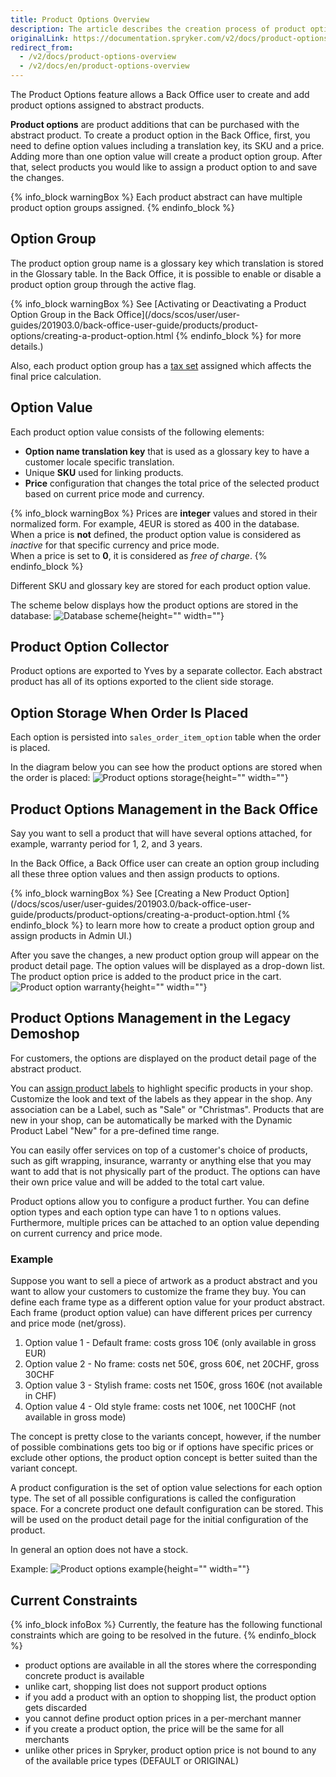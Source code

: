 ```yaml
---
title: Product Options Overview
description: The article describes the creation process of product options and how it is managed in the Back Office
originalLink: https://documentation.spryker.com/v2/docs/product-options-overview
redirect_from:
  - /v2/docs/product-options-overview
  - /v2/docs/en/product-options-overview
---
```


The Product Options feature allows a Back Office user to create and add product options assigned to abstract products.

**Product options** are product additions that can be purchased with the abstract product. To create a product option in the Back Office, first, you need to define option values including a translation key, its SKU and a price. Adding more than one option value will create a product option group. After that, select products you would like to assign a product option to and save the changes.

{% info_block warningBox %}
Each product abstract can have multiple product option groups assigned.
{% endinfo_block %}

## Option Group

The product option group name is a glossary key which translation is stored in the Glossary table. In the Back Office, it is possible to enable or disable a product option group through the active flag.

{% info_block warningBox %}
See [Activating or Deactivating a Product Option Group in the Back Office](/docs/scos/user/user-guides/201903.0/back-office-user-guide/products/product-options/creating-a-product-option.html
{% endinfo_block %} for more details.)

Also, each product option group has a [tax set](https://documentation.spryker.com/v2/docs/tax-1-0) assigned which affects the final price calculation.

## Option Value

Each product option value consists of the following elements:

* **Option name translation key** that is used as a glossary key to have a customer locale specific translation.
* Unique **SKU** used for linking products.
* **Price** configuration that changes the total price of the selected product based on current price mode and currency.

{% info_block warningBox %}
Prices are **integer** values and stored in their normalized form. For example, 4EUR is stored as 400 in the database. <br>When a price is **not** defined, the product option value is considered as *inactive* for that specific currency and price mode. <br>When a price is set to **0**, it is considered as *free of charge*.
{% endinfo_block %}

Different SKU and glossary key are stored for each product option value.

The scheme below displays how the product options are stored in the database:
![Database scheme](https://spryker.s3.eu-central-1.amazonaws.com/docs/Features/Product+Management/Product+Options/Product+Options+Overview/product_options_database_schema1.png){height="" width=""}

## Product Option Collector

Product options are exported to Yves by a separate collector. Each abstract product has all of its options exported to the client side storage.

## Option Storage When Order Is Placed

Each option is persisted into `sales_order_item_option` table when the order is placed.

In the diagram below you can see how the product options are stored when the order is placed:
![Product options storage](https://spryker.s3.eu-central-1.amazonaws.com/docs/Features/Product+Management/Product+Options/Product+Options+Overview/product_options_storage.png){height="" width=""}

## Product Options Management in the Back Office
Say you want to sell a product that will have several options attached, for example, warranty period for 1, 2, and 3 years.

In the Back Office, a Back Office user can create an option group including all these three option values and then assign products to options.

{% info_block warningBox %}
See [Creating a New Product Option](/docs/scos/user/user-guides/201903.0/back-office-user-guide/products/product-options/creating-a-product-option.html
{% endinfo_block %} to learn more how to create a product option group and assign products in Admin UI.)

After you save the changes, a new product option group will appear on the product detail page. The option values will be displayed as a drop-down list. The product option price is added to the product price in the cart.
![Product option warranty](https://spryker.s3.eu-central-1.amazonaws.com/docs/Features/Product+Management/Product+Options/Product+Options+Overview/yves-product-option-warranty.png){height="" width=""}

##  Product Options Management in the Legacy Demoshop

For customers, the options are displayed on the product detail page of the abstract product.

You can [assign product labels](/docs/scos/user/user-guides/201903.0/back-office-user-guide/products/product-labels/creating-a-product-label.html) to highlight specific products in your shop. Customize the look and text of the labels as they appear in the shop. Any association can be a Label, such as "Sale" or "Christmas". Products that are new in your shop, can be automatically be marked with the Dynamic Product Label "New" for a pre-defined time range.

You can easily offer services on top of a customer's choice of products, such as gift wrapping, insurance, warranty or anything else that you may want to add that is not physically part of the product. The options can have their own price value and will be added to the total cart value.

Product options allow you to configure a product further. You can define option types and each option type can have 1 to n options values. Furthermore, multiple prices can be attached to an option value depending on current currency and price mode.

### Example

Suppose you want to sell a piece of artwork as a product abstract and you want to allow your customers to customize the frame they buy. You can define each frame type as a different option value for your product abstract. Each frame (product option value) can have different prices per currency and price mode (net/gross).

1. Option value 1 - Default frame: costs gross 10€ (only available in gross EUR)
2. Option value 2 - No frame: costs net 50€, gross 60€, net 20CHF, gross 30CHF
3. Option value 3 - Stylish frame: costs net 150€, gross 160€ (not available in CHF)
4. Option value 4 - Old style frame: costs net 100€, net 100CHF (not available in gross mode)

The concept is pretty close to the variants concept, however, if the number of possible combinations gets too big or if options have specific prices or exclude other options, the product option concept is better suited than the variant concept.

A product configuration is the set of option value selections for each option type. The set of all possible configurations is called the configuration space. For a concrete product one default configuration can be stored. This will be used on the product detail page for the initial configuration of the product.

In general an option does not have a stock.

Example:
![Product options example](https://spryker.s3.eu-central-1.amazonaws.com/docs/Features/Product+Management/Product+Options/Product+Options+Overview/product_options.png){height="" width=""}

## Current Constraints
{% info_block infoBox %}
Currently, the feature has the following functional constraints which are going to be resolved in the future.
{% endinfo_block %}

* product options are available in all the stores where the corresponding concrete product is available
* unlike cart, shopping list does not support product options
* if you add a product with an option to shopping list, the product option gets discarded
* you cannot define product option prices in a per-merchant manner
* if you create a product option, the price will be the same for all merchants
* unlike other prices in Spryker, product option price is not bound to any of the available price types (DEFAULT or ORIGINAL)

<!-- Last review date: Mar 20, 2019 --> 

